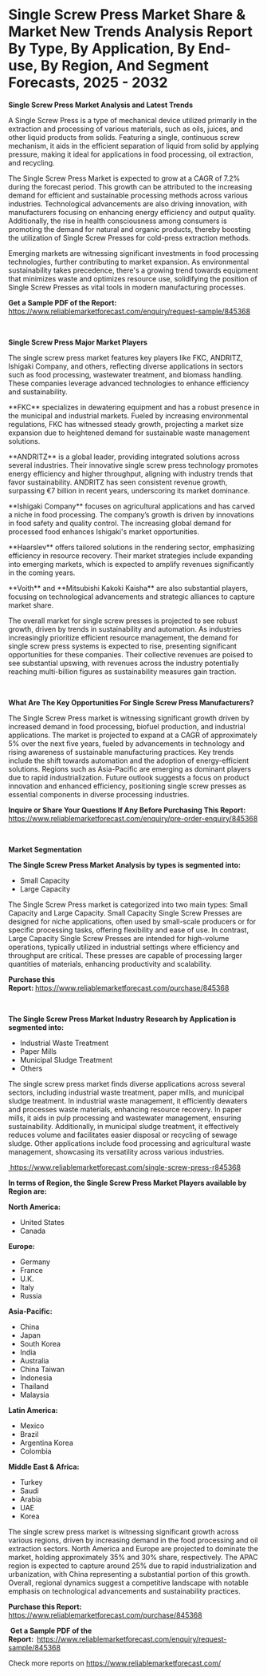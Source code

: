 <p><h1>Single Screw Press Market Share & Market New Trends Analysis Report By Type, By Application, By End-use, By Region, And Segment Forecasts, 2025 - 2032</h1></p><p><strong>Single Screw Press Market Analysis and Latest Trends</strong></p>
<p><p>A Single Screw Press is a type of mechanical device utilized primarily in the extraction and processing of various materials, such as oils, juices, and other liquid products from solids. Featuring a single, continuous screw mechanism, it aids in the efficient separation of liquid from solid by applying pressure, making it ideal for applications in food processing, oil extraction, and recycling.</p><p>The Single Screw Press Market is expected to grow at a CAGR of 7.2% during the forecast period. This growth can be attributed to the increasing demand for efficient and sustainable processing methods across various industries. Technological advancements are also driving innovation, with manufacturers focusing on enhancing energy efficiency and output quality. Additionally, the rise in health consciousness among consumers is promoting the demand for natural and organic products, thereby boosting the utilization of Single Screw Presses for cold-press extraction methods.</p><p>Emerging markets are witnessing significant investments in food processing technologies, further contributing to market expansion. As environmental sustainability takes precedence, there's a growing trend towards equipment that minimizes waste and optimizes resource use, solidifying the position of Single Screw Presses as vital tools in modern manufacturing processes.</p></p>
<p><strong>Get a Sample PDF of the Report:&nbsp;</strong> <a href="https://www.reliablemarketforecast.com/enquiry/request-sample/845368?utm_campaign=3458&utm_medium=2&utm_source=Github&utm_content=ia&utm_term=09042025&utm_id=single-screw-press">https://www.reliablemarketforecast.com/enquiry/request-sample/845368</a></p>
<p>&nbsp;</p>
<p><strong>Single Screw Press Major Market Players</strong></p>
<p><p>The single screw press market features key players like FKC, ANDRITZ, Ishigaki Company, and others, reflecting diverse applications in sectors such as food processing, wastewater treatment, and biomass handling. These companies leverage advanced technologies to enhance efficiency and sustainability.</p><p>**FKC** specializes in dewatering equipment and has a robust presence in the municipal and industrial markets. Fueled by increasing environmental regulations, FKC has witnessed steady growth, projecting a market size expansion due to heightened demand for sustainable waste management solutions.</p><p>**ANDRITZ** is a global leader, providing integrated solutions across several industries. Their innovative single screw press technology promotes energy efficiency and higher throughput, aligning with industry trends that favor sustainability. ANDRITZ has seen consistent revenue growth, surpassing €7 billion in recent years, underscoring its market dominance.</p><p>**Ishigaki Company** focuses on agricultural applications and has carved a niche in food processing. The company’s growth is driven by innovations in food safety and quality control. The increasing global demand for processed food enhances Ishigaki's market opportunities.</p><p>**Haarslev** offers tailored solutions in the rendering sector, emphasizing efficiency in resource recovery. Their market strategies include expanding into emerging markets, which is expected to amplify revenues significantly in the coming years.</p><p>**Voith** and **Mitsubishi Kakoki Kaisha** are also substantial players, focusing on technological advancements and strategic alliances to capture market share.</p><p>The overall market for single screw presses is projected to see robust growth, driven by trends in sustainability and automation. As industries increasingly prioritize efficient resource management, the demand for single screw press systems is expected to rise, presenting significant opportunities for these companies. Their collective revenues are poised to see substantial upswing, with revenues across the industry potentially reaching multi-billion figures as sustainability measures gain traction.</p></p>
<p>&nbsp;</p>
<p><strong>What Are The Key Opportunities For Single Screw Press Manufacturers?</strong></p>
<p><p>The Single Screw Press market is witnessing significant growth driven by increased demand in food processing, biofuel production, and industrial applications. The market is projected to expand at a CAGR of approximately 5% over the next five years, fueled by advancements in technology and rising awareness of sustainable manufacturing practices. Key trends include the shift towards automation and the adoption of energy-efficient solutions. Regions such as Asia-Pacific are emerging as dominant players due to rapid industrialization. Future outlook suggests a focus on product innovation and enhanced efficiency, positioning single screw presses as essential components in diverse processing industries.</p></p>
<p><strong>Inquire or Share Your Questions If Any Before Purchasing This Report:</strong> <a href="https://www.reliablemarketforecast.com/enquiry/pre-order-enquiry/845368?utm_campaign=3458&utm_medium=2&utm_source=Github&utm_content=ia&utm_term=09042025&utm_id=single-screw-press">https://www.reliablemarketforecast.com/enquiry/pre-order-enquiry/845368</a></p>
<p>&nbsp;</p>
<p><strong>Market Segmentation</strong></p>
<p><strong>The Single Screw Press Market Analysis by types is segmented into:</strong></p>
<p><ul><li>Small Capacity</li><li>Large Capacity</li></ul></p>
<p><p>The Single Screw Press market is categorized into two main types: Small Capacity and Large Capacity. Small Capacity Single Screw Presses are designed for niche applications, often used by small-scale producers or for specific processing tasks, offering flexibility and ease of use. In contrast, Large Capacity Single Screw Presses are intended for high-volume operations, typically utilized in industrial settings where efficiency and throughput are critical. These presses are capable of processing larger quantities of materials, enhancing productivity and scalability.</p></p>
<p><strong>Purchase this Report:&nbsp;</strong><a href="https://www.reliablemarketforecast.com/purchase/845368?utm_campaign=3458&utm_medium=2&utm_source=Github&utm_content=ia&utm_term=09042025&utm_id=single-screw-press">https://www.reliablemarketforecast.com/purchase/845368</a></p>
<p>&nbsp;</p>
<p><strong>The Single Screw Press Market Industry Research by Application is segmented into:</strong></p>
<p><ul><li>Industrial Waste Treatment</li><li>Paper Mills</li><li>Municipal Sludge Treatment</li><li>Others</li></ul></p>
<p><p>The single screw press market finds diverse applications across several sectors, including industrial waste treatment, paper mills, and municipal sludge treatment. In industrial waste management, it efficiently dewaters and processes waste materials, enhancing resource recovery. In paper mills, it aids in pulp processing and wastewater management, ensuring sustainability. Additionally, in municipal sludge treatment, it effectively reduces volume and facilitates easier disposal or recycling of sewage sludge. Other applications include food processing and agricultural waste management, showcasing its versatility across various industries.</p></p>
<p><a href="https://www.reliablemarketforecast.com/single-screw-press-r845368?utm_campaign=3458&utm_medium=2&utm_source=Github&utm_content=ia&utm_term=09042025&utm_id=single-screw-press">&nbsp;https://www.reliablemarketforecast.com/single-screw-press-r845368</a></p>
<p><strong>In terms of Region, the Single Screw Press Market Players available by Region are:</strong></p>
<p>
    <p> <strong> North America: </strong>
        <ul>
            <li>United States</li>
            <li>Canada</li>
        </ul>
        </p> 
    <p> <strong> Europe: </strong>
        <ul>
            <li>Germany</li>
            <li>France</li>
            <li>U.K.</li>
            <li>Italy</li>
            <li>Russia</li>
        </ul>
        </p> 
    <p> <strong> Asia-Pacific: </strong>
        <ul>
            <li>China</li>
            <li>Japan</li>
            <li>South Korea</li>
            <li>India</li>
            <li>Australia</li>
            <li>China Taiwan</li>
            <li>Indonesia</li>
            <li>Thailand</li>
            <li>Malaysia</li>
        </ul>
        </p> 
    <p> <strong> Latin America: </strong>
        <ul>
            <li>Mexico</li>
            <li>Brazil</li>
            <li>Argentina Korea</li>
            <li>Colombia</li>
        </ul>
        </p> 
    <p> <strong> Middle East & Africa: </strong>
        <ul>
            <li>Turkey</li>
            <li>Saudi</li>
            <li>Arabia</li>
            <li>UAE</li>
            <li>Korea</li>
        </ul>
    </p>
    </p>
<p><p>The single screw press market is witnessing significant growth across various regions, driven by increasing demand in the food processing and oil extraction sectors. North America and Europe are projected to dominate the market, holding approximately 35% and 30% share, respectively. The APAC region is expected to capture around 25% due to rapid industrialization and urbanization, with China representing a substantial portion of this growth. Overall, regional dynamics suggest a competitive landscape with notable emphasis on technological advancements and sustainability practices.</p></p>
<p><strong>Purchase this Report: </strong><a href="https://www.reliablemarketforecast.com/purchase/845368?utm_campaign=3458&utm_medium=2&utm_source=Github&utm_content=ia&utm_term=09042025&utm_id=single-screw-press">https://www.reliablemarketforecast.com/purchase/845368</a></p>
<p>&nbsp;<strong>Get a Sample PDF of the Report:&nbsp;&nbsp;</strong><a href="https://www.reliablemarketforecast.com/enquiry/request-sample/845368?utm_campaign=3458&utm_medium=2&utm_source=Github&utm_content=ia&utm_term=09042025&utm_id=single-screw-press">https://www.reliablemarketforecast.com/enquiry/request-sample/845368</a></p>
<p><strong></strong></p>
<p>Check more reports on <a href="https://www.reliablemarketforecast.com/?utm_campaign=3458&utm_medium=2&utm_source=Github&utm_content=ia&utm_term=09042025&utm_id=single-screw-press">https://www.reliablemarketforecast.com/</a></p>